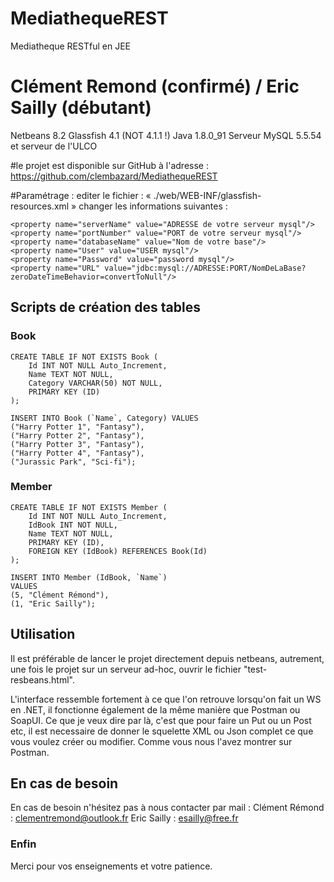 # MediathequeREST
Mediatheque RESTful en JEE

# Clément Remond (confirmé) / Eric Sailly (débutant)

Netbeans 8.2
Glassfish 4.1 (NOT 4.1.1 !)
Java 1.8.0_91
Serveur MySQL 5.5.54 et serveur de l'ULCO

#le projet est disponible sur GitHub à l'adresse :
	https://github.com/clembazard/MediathequeREST

#Paramétrage :
	editer le fichier : « ./web/WEB-INF/glassfish-resources.xml »
	changer les informations suivantes :

	<property name="serverName" value="ADRESSE de votre serveur mysql"/>
	<property name="portNumber" value="PORT de votre serveur mysql"/>
	<property name="databaseName" value="Nom de votre base"/>
	<property name="User" value="USER mysql"/>
	<property name="Password" value="password mysql"/>
	<property name="URL" value="jdbc:mysql://ADRESSE:PORT/NomDeLaBase?zeroDateTimeBehavior=convertToNull"/>
        

## Scripts de création des tables

### Book
    CREATE TABLE IF NOT EXISTS Book (
        Id INT NOT NULL Auto_Increment, 
        Name TEXT NOT NULL, 
        Category VARCHAR(50) NOT NULL, 
        PRIMARY KEY (ID)
    );
        
    INSERT INTO Book (`Name`, Category) VALUES 
    ("Harry Potter 1", "Fantasy"),
    ("Harry Potter 2", "Fantasy"),
    ("Harry Potter 3", "Fantasy"),
    ("Harry Potter 4", "Fantasy"),
    ("Jurassic Park", "Sci-fi");


### Member
    CREATE TABLE IF NOT EXISTS Member (
        Id INT NOT NULL Auto_Increment, 
        IdBook INT NOT NULL, 
        Name TEXT NOT NULL, 
        PRIMARY KEY (ID), 
        FOREIGN KEY (IdBook) REFERENCES Book(Id)
    );

    INSERT INTO Member (IdBook, `Name`)
    VALUES
    (5, "Clément Rémond"),
    (1, "Eric Sailly");


## Utilisation
Il est préférable de lancer le projet directement depuis netbeans, autrement, une fois le projet sur un serveur ad-hoc, ouvrir le fichier "test-resbeans.html".

L'interface ressemble fortement à ce que l'on retrouve lorsqu'on fait un WS en .NET, il fonctionne également de la même manière que Postman ou SoapUI.
Ce que je veux dire par là, c'est que pour faire un Put ou un Post etc, il est necessaire de donner le squelette XML ou Json complet ce que vous voulez créer ou modifier.
Comme vous nous l'avez montrer sur Postman.

## En cas de besoin
En cas de besoin n'hésitez pas à nous contacter par mail : 
Clément Rémond : clementremond@outlook.fr
Eric Sailly : esailly@free.fr

### Enfin
Merci pour vos enseignements et votre patience.
